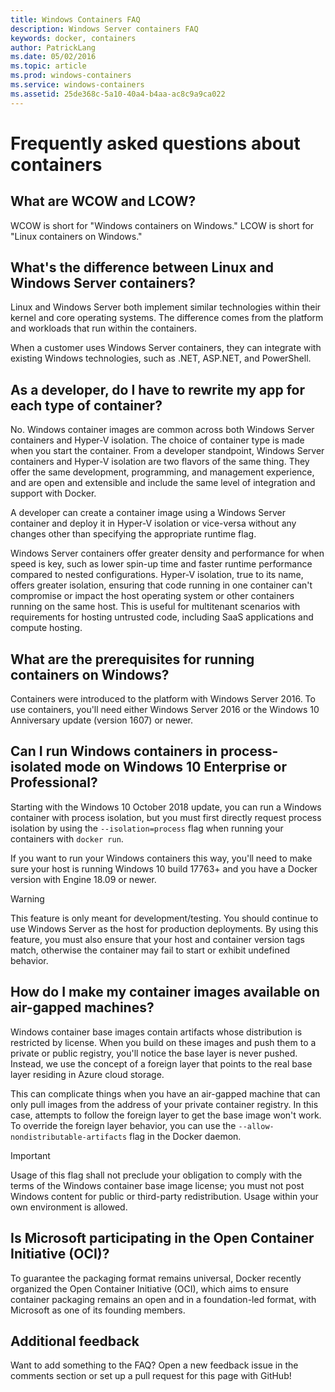```yaml
---
title: Windows Containers FAQ
description: Windows Server containers FAQ
keywords: docker, containers
author: PatrickLang
ms.date: 05/02/2016
ms.topic: article
ms.prod: windows-containers
ms.service: windows-containers
ms.assetid: 25de368c-5a10-40a4-b4aa-ac8c9a9ca022
---
```

# Frequently asked questions about containers

## What are WCOW and LCOW?

WCOW is short for "Windows containers on Windows." LCOW is short for "Linux containers on Windows."

## What's the difference between Linux and Windows Server containers?

Linux and Windows Server both implement similar technologies within their kernel and core operating systems. The difference comes from the platform and workloads that run within the containers.  

When a customer uses Windows Server containers, they can integrate with existing Windows technologies, such as .NET, ASP.NET, and PowerShell.

## As a developer, do I have to rewrite my app for each type of container?

No. Windows container images are common across both Windows Server containers and Hyper-V isolation. The choice of container type is made when you start the container. From a developer standpoint, Windows Server containers and Hyper-V isolation are two flavors of the same thing. They offer the same development, programming, and management experience, and are open and extensible and include the same level of integration and support with Docker.

A developer can create a container image using a Windows Server container and deploy it in Hyper-V isolation or vice-versa without any changes other than specifying the appropriate runtime flag.

Windows Server containers offer greater density and performance for when speed is key, such as lower spin-up time and faster runtime performance compared to nested configurations. Hyper-V isolation, true to its name, offers greater isolation, ensuring that code running in one container can't compromise or impact the host operating system or other containers running on the same host. This is useful for multitenant scenarios with requirements for hosting untrusted code, including SaaS applications and compute hosting.

## What are the prerequisites for running containers on Windows?

Containers were introduced to the platform with Windows Server 2016. To use containers, you'll need either Windows Server 2016 or the Windows 10 Anniversary update (version 1607) or newer.

## Can I run Windows containers in process-isolated mode on Windows 10 Enterprise or Professional?

Starting with the Windows 10 October 2018 update, you can run a Windows container with process isolation, but you must first directly request process isolation by using the `--isolation=process` flag when running your containers with `docker run`.

If you want to run your Windows containers this way, you'll need to make sure your host is running Windows 10 build 17763+ and you have a Docker version with Engine 18.09 or newer.

> [!WARNING]
> This feature is only meant for development/testing. You should continue to use Windows Server as the host for production deployments. By using this feature, you must also ensure that your host and container version tags match, otherwise the container may fail to start or exhibit undefined behavior.

## How do I make my container images available on air-gapped machines?

Windows container base images contain artifacts whose distribution is restricted by license. When you build on these images and push them to a private or public registry, you'll notice the base layer is never pushed. Instead, we use the concept of a foreign layer that points to the real base layer residing in Azure cloud storage.

This can complicate things when you have an air-gapped machine that can only pull images from the address of your private container registry. In this case, attempts to follow the foreign layer to get the base image won't work. To override the foreign layer behavior, you can use the `--allow-nondistributable-artifacts` flag in the Docker daemon.

> [!IMPORTANT]
> Usage of this flag shall not preclude your obligation to comply with the terms of the Windows container base image license; you must not post Windows content for public or third-party redistribution. Usage within your own environment is allowed.

## Is Microsoft participating in the Open Container Initiative (OCI)?

To guarantee the packaging format remains universal, Docker recently organized the Open Container Initiative (OCI), which aims to ensure container packaging remains an open and in a foundation-led format, with Microsoft as one of its founding members.

## Additional feedback

Want to add something to the FAQ? Open a new feedback issue in the comments section or set up a pull request for this page with GitHub!
